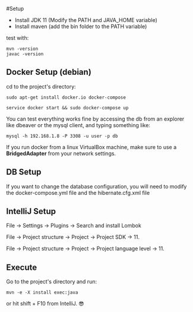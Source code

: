 #Setup
- Install JDK 11 (Modify the PATH and JAVA_HOME variable)
- Install maven (add the bin folder to the PATH variable)

test with:
 ```shell script
mvn -version
javac -version
```

## Docker Setup (debian)
cd to the project's directory:
```shell script
sudo apt-get install docker.io docker-compose

service docker start && sudo docker-compose up
``` 
You can test everything works fine by accessing the db
from an explorer like dbeaver or the mysql client, and typing something like:
```shell script
mysql -h 192.168.1.8 -P 3308 -u user -p db
````
If you run docker from a linux VirtualBox machine,
make sure to use a **BridgedAdapter** from your network settings.

## DB Setup
If you want to change the database configuration, you will need to modify the 
docker-compose.yml file and the hibernate.cfg.xml file

## IntelliJ Setup
File -> Settings -> Plugins -> Search and install Lombok

File -> Project structure -> Project -> Project SDK -> 11.

File -> Project structure -> Project -> Project language level -> 11. 
## Execute
Go to the project's directory and run:
```shell script
mvn -e -X install exec:java
```
or hit shift + F10 from IntelliJ. 😎
